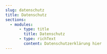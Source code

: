 ```yaml
---
slug: datenschutz
title: Datenschutz
sections:
  - modules:
      - type: title
        title: Datenschutz
      - type: richText
        content: Datenschutzerklärung hier
---
```

